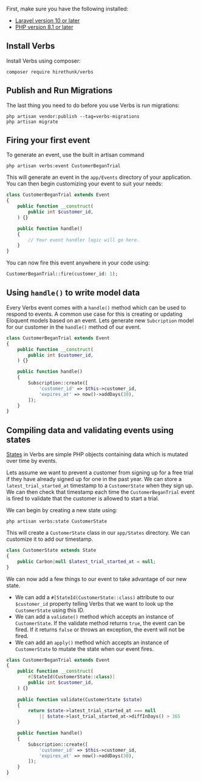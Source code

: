 First, make sure you have the following installed:

- [Laravel version 10 or later](https://laravel.com/docs/10.x)
- [PHP version 8.1 or later](https://herd.laravel.com/)

## Install Verbs

Install Verbs using composer:

```shell
composer require hirethunk/verbs
```

## Publish and Run Migrations

The last thing you need to do before you use Verbs is run migrations:

```shell
php artisan vendor:publish --tag=verbs-migrations
php artisan migrate
```

## Firing your first event

To generate an event, use the built in artisan command

```shell
php artisan verbs:event CustomerBeganTrial
```

This will generate an event in the `app/Events` directory of your application. You can then begin customizing your event to suit your needs:

```php
class CustomerBeganTrial extends Event
{
    public function __construct(
	    public int $customer_id,
    ) {}

    public function handle()
    {
        // Your event handler logic will go here.
    }
}
```

You can now fire this event anywhere in your code using:

```php
CustomerBeganTrial::fire(customer_id: 1);
```

## Using `handle()` to write model data

Every Verbs event comes with a `handle()` method which can be used to respond to events. A common use case for this is creating or updating Eloquent models based on an event. Lets generate
new `Subcription` model for our customer in the `handle()` method of our event.

```php
class CustomerBeganTrial extends Event
{
    public function __construct(
	    public int $customer_id,
    ) {}

    public function handle()
    {
        Subscription::create([
			'customer_id' => $this->customer_id,
			'expires_at' => now()->addDays(30),
		]);
    }
}
```

## Compiling data and validating events using states

[States](/docs/getting-started/building-blocks#content-states) in Verbs are simple PHP objects containing data which is mutated over time by events.

Lets assume we want to prevent a customer from signing up for a free trial if they have already signed up for one in the past year. We can store a `latest_trial_started_at` timestamp to
a `CustomerState` when they sign up. We can then check that timestamp each time the `CustomerBeganTrial` event is fired to validate that the customer is allowed to start a trial.

We can begin by creating a new state using:

```shell
php artisan verbs:state CustomerState
```

This will create a `CustomerState` class in our `app/States` directory. We can customize it to add our timestamp.

```php
class CustomerState extends State
{
	public Carbon|null $latest_trial_started_at = null;
}
```

We can now add a few things to our event to take advantage of our new state.

- We can add a `#[StateId(CustomerState::class)` attribute to our `$customer_id` property telling Verbs that we want to look up the `CustomerState` using this ID.
- We can add a `validate()` method which accepts an instance of `CustomerState`. If the validate method returns `true`, the event can be fired. If it returns `false` or throws an exception, the event
  will not be fired.
- We can add an `apply()` method which accepts an instance of `CustomerState` to mutate the state when our event fires.

```php
class CustomerBeganTrial extends Event
{
    public function __construct(
        #[StateId(CustomerState::class)]
	    public int $customer_id,
    ) {}
    
    public function validate(CustomerState $state) 
	{
		return $state->latest_trial_started_at === null
			|| $state->last_trial_started_at->diffInDays() > 365
	}

    public function handle()
    {
        Subscription::create([
			'customer_id' => $this->customer_id,
			'expires_at' => now()->addDays(30),
		]);
    }
}
```
